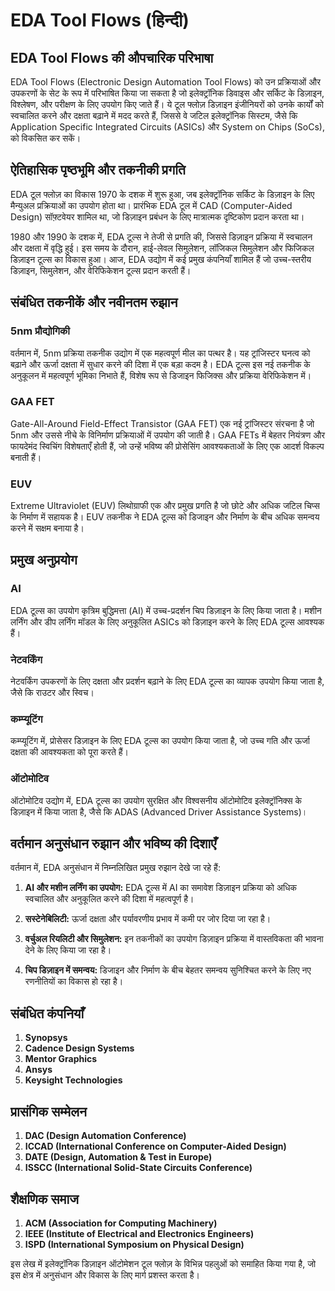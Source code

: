 # EDA Tool Flows (हिन्दी)

## EDA Tool Flows की औपचारिक परिभाषा

EDA Tool Flows (Electronic Design Automation Tool Flows) को उन प्रक्रियाओं और उपकरणों के सेट के रूप में परिभाषित किया जा सकता है जो इलेक्ट्रॉनिक डिवाइस और सर्किट के डिज़ाइन, विश्लेषण, और परीक्षण के लिए उपयोग किए जाते हैं। ये टूल फ्लोज़ डिज़ाइन इंजीनियरों को उनके कार्यों को स्वचालित करने और दक्षता बढ़ाने में मदद करते हैं, जिससे वे जटिल इलेक्ट्रॉनिक सिस्टम, जैसे कि Application Specific Integrated Circuits (ASICs) और System on Chips (SoCs), को विकसित कर सकें।

## ऐतिहासिक पृष्ठभूमि और तकनीकी प्रगति

EDA टूल फ्लोज़ का विकास 1970 के दशक में शुरू हुआ, जब इलेक्ट्रॉनिक सर्किट के डिज़ाइन के लिए मैन्युअल प्रक्रियाओं का उपयोग होता था। प्रारंभिक EDA टूल में CAD (Computer-Aided Design) सॉफ़्टवेयर शामिल था, जो डिज़ाइन प्रबंधन के लिए मात्रात्मक दृष्टिकोण प्रदान करता था। 

1980 और 1990 के दशक में, EDA टूल्स ने तेजी से प्रगति की, जिससे डिज़ाइन प्रक्रिया में स्वचालन और दक्षता में वृद्धि हुई। इस समय के दौरान, हाई-लेवल सिमुलेशन, लॉजिकल सिमुलेशन और फिजिकल डिज़ाइन टूल्स का विकास हुआ। आज, EDA उद्योग में कई प्रमुख कंपनियाँ शामिल हैं जो उच्च-स्तरीय डिज़ाइन, सिमुलेशन, और वेरिफिकेशन टूल्स प्रदान करती हैं।

## संबंधित तकनीकें और नवीनतम रुझान

### 5nm प्रौद्योगिकी

वर्तमान में, 5nm प्रक्रिया तकनीक उद्योग में एक महत्वपूर्ण मील का पत्थर है। यह ट्रांजिस्टर घनत्व को बढ़ाने और ऊर्जा दक्षता में सुधार करने की दिशा में एक बड़ा कदम है। EDA टूल्स इस नई तकनीक के अनुकूलन में महत्वपूर्ण भूमिका निभाते हैं, विशेष रूप से डिजाइन फिजिक्स और प्रक्रिया वेरिफिकेशन में।

### GAA FET

Gate-All-Around Field-Effect Transistor (GAA FET) एक नई ट्रांजिस्टर संरचना है जो 5nm और उससे नीचे के विनिर्माण प्रक्रियाओं में उपयोग की जाती है। GAA FETs में बेहतर नियंत्रण और फायदेमंद स्विचिंग विशेषताएँ होती हैं, जो उन्हें भविष्य की प्रोसेसिंग आवश्यकताओं के लिए एक आदर्श विकल्प बनाती हैं।

### EUV

Extreme Ultraviolet (EUV) लिथोग्राफी एक और प्रमुख प्रगति है जो छोटे और अधिक जटिल चिप्स के निर्माण में सहायक है। EUV तकनीक ने EDA टूल्स को डिजाइन और निर्माण के बीच अधिक समन्वय करने में सक्षम बनाया है।

## प्रमुख अनुप्रयोग

### AI

EDA टूल्स का उपयोग कृत्रिम बुद्धिमत्ता (AI) में उच्च-प्रदर्शन चिप डिज़ाइन के लिए किया जाता है। मशीन लर्निंग और डीप लर्निंग मॉडल के लिए अनुकूलित ASICs को डिज़ाइन करने के लिए EDA टूल्स आवश्यक हैं।

### नेटवर्किंग

नेटवर्किंग उपकरणों के लिए दक्षता और प्रदर्शन बढ़ाने के लिए EDA टूल्स का व्यापक उपयोग किया जाता है, जैसे कि राउटर और स्विच।

### कम्प्यूटिंग

कम्प्यूटिंग में, प्रोसेसर डिज़ाइन के लिए EDA टूल्स का उपयोग किया जाता है, जो उच्च गति और ऊर्जा दक्षता की आवश्यकता को पूरा करते हैं।

### ऑटोमोटिव

ऑटोमोटिव उद्योग में, EDA टूल्स का उपयोग सुरक्षित और विश्वसनीय ऑटोमोटिव इलेक्ट्रॉनिक्स के डिज़ाइन में किया जाता है, जैसे कि ADAS (Advanced Driver Assistance Systems)।

## वर्तमान अनुसंधान रुझान और भविष्य की दिशाएँ

वर्तमान में, EDA अनुसंधान में निम्नलिखित प्रमुख रुझान देखे जा रहे हैं:

1. **AI और मशीन लर्निंग का उपयोग:** EDA टूल्स में AI का समावेश डिज़ाइन प्रक्रिया को अधिक स्वचालित और अनुकूलित करने की दिशा में महत्वपूर्ण है।
  
2. **सस्टेनेबिलिटी:** ऊर्जा दक्षता और पर्यावरणीय प्रभाव में कमी पर जोर दिया जा रहा है।

3. **वर्चुअल रियलिटी और सिमुलेशन:** इन तकनीकों का उपयोग डिज़ाइन प्रक्रिया में वास्तविकता की भावना देने के लिए किया जा रहा है।

4. **चिप डिज़ाइन में समन्वय:** डिजाइन और निर्माण के बीच बेहतर समन्वय सुनिश्चित करने के लिए नए रणनीतियों का विकास हो रहा है।

## संबंधित कंपनियाँ

1. **Synopsys**
2. **Cadence Design Systems**
3. **Mentor Graphics**
4. **Ansys**
5. **Keysight Technologies**

## प्रासंगिक सम्मेलन

1. **DAC (Design Automation Conference)**
2. **ICCAD (International Conference on Computer-Aided Design)**
3. **DATE (Design, Automation & Test in Europe)**
4. **ISSCC (International Solid-State Circuits Conference)**

## शैक्षणिक समाज

1. **ACM (Association for Computing Machinery)**
2. **IEEE (Institute of Electrical and Electronics Engineers)**
3. **ISPD (International Symposium on Physical Design)**

इस लेख में इलेक्ट्रॉनिक डिज़ाइन ऑटोमेशन टूल फ्लोज़ के विभिन्न पहलुओं को समाहित किया गया है, जो इस क्षेत्र में अनुसंधान और विकास के लिए मार्ग प्रशस्त करता है।